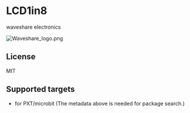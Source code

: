 # LCD1in8

waveshare electronics

![Waveshare_logo.png](Waveshare_logo.png)

## License

MIT

## Supported targets

* for PXT/microbit
(The metadata above is needed for package search.)

